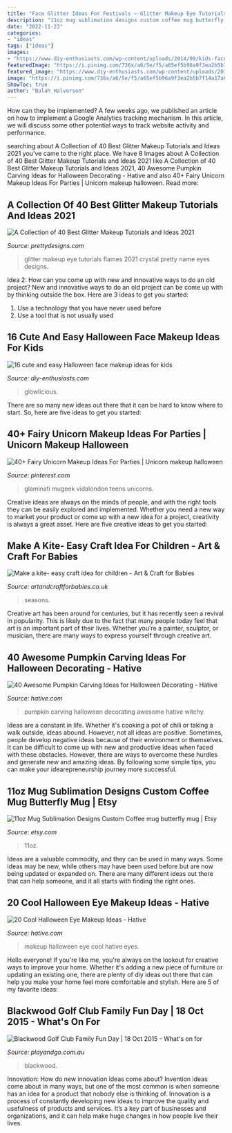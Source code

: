 ```yaml
---
title: "Face Glitter Ideas For Festivals ~ Glitter Makeup Eye Tutorials Flames 2021 Crystal Pretty Name Eyes Designs"
description: "11oz mug sublimation designs custom coffee mug butterfly mug"
date: "2022-11-23"
categories:
- "ideas"
tags: ["ideas"]
images:
- "https://www.diy-enthusiasts.com/wp-content/uploads/2014/09/kids-face-makeup-idea-clow-lollipop.jpg"
featuredImage: "https://i.pinimg.com/736x/a6/5e/f5/a65ef5b96a9f3ea2b5b7f14a17a6bda8.jpg"
featured_image: "https://www.diy-enthusiasts.com/wp-content/uploads/2014/09/kids-face-makeup-idea-clow-lollipop.jpg"
image: "https://i.pinimg.com/736x/a6/5e/f5/a65ef5b96a9f3ea2b5b7f14a17a6bda8.jpg"
ShowToc: true
author: "Bulah Halvorson"
---
```



How can they be implemented?
A few weeks ago, we published an article on how to implement a Google Analytics tracking mechanism. In this article, we will discuss some other potential ways to track website activity and performance.

	

		
searching about A Collection of 40 Best Glitter Makeup Tutorials and Ideas 2021 you've came to the right place. We have 8 Images about A Collection of 40 Best Glitter Makeup Tutorials and Ideas 2021 like A Collection of 40 Best Glitter Makeup Tutorials and Ideas 2021, 40 Awesome Pumpkin Carving Ideas for Halloween Decorating - Hative and also 40+ Fairy Unicorn Makeup Ideas For Parties | Unicorn makeup halloween. Read more:
		
    
## A Collection Of 40 Best Glitter Makeup Tutorials And Ideas 2021

<img loading=lazy src="https://www.prettydesigns.com/wp-content/uploads/2017/12/a-collection-of-40-best-glitter-makeup-tutorials-and-ideas-for-2018-5.jpg" onerror="this.onerror=null;this.src='https://tse1.mm.bing.net/th?id=OIP.jHHABU2qhiWpINuC0xtgzAHaHa&amp;pid=15.1';" alt="A Collection of 40 Best Glitter Makeup Tutorials and Ideas 2021">

_Source: prettydesigns.com_

>glitter makeup eye tutorials flames 2021 crystal pretty name eyes designs. 

	

Idea 2: How can you come up with new and innovative ways to do an old project?
New and innovative ways to do an old project can be come up with by thinking outside the box. Here are 3 ideas to get you started: 
1. Use a technology that you have never used before 
2. Use a tool that is not usually used 

    
## 16 Cute And Easy Halloween Face Makeup Ideas For Kids

<img loading=lazy src="https://www.diy-enthusiasts.com/wp-content/uploads/2014/09/kids-face-makeup-idea-clow-lollipop.jpg" onerror="this.onerror=null;this.src='https://tse4.mm.bing.net/th?id=OIP.PjBlpWK-lV1iS4nrdNMpOwHaKn&amp;pid=15.1';" alt="16 cute and easy Halloween face makeup ideas for kids">

_Source: diy-enthusiasts.com_

>glowlicious. 

	

There are so many new ideas out there that it can be hard to know where to start. So, here are five ideas to get you started: 

    
## 40+ Fairy Unicorn Makeup Ideas For Parties | Unicorn Makeup Halloween

<img loading=lazy src="https://i.pinimg.com/736x/a6/5e/f5/a65ef5b96a9f3ea2b5b7f14a17a6bda8.jpg" onerror="this.onerror=null;this.src='https://tse1.mm.bing.net/th?id=OIP.xX58yrrE6eUloZue-tMqOAHaLG&amp;pid=15.1';" alt="40+ Fairy Unicorn Makeup Ideas For Parties | Unicorn makeup halloween">

_Source: pinterest.com_

>glaminati mugeek vidalondon teens unicorns. 

	

Creative ideas are always on the minds of people, and with the right tools they can be easily explored and implemented. Whether you need a new way to market your product or come up with a new idea for a project, creativity is always a great asset. Here are five creative ideas to get you started:

    
## Make A Kite- Easy Craft Idea For Children - Art &amp; Craft For Babies

<img loading=lazy src="http://www.artandcraftforbabies.co.uk/wp-content/uploads/2011/07/kite1-225x300.jpg" onerror="this.onerror=null;this.src='https://tse1.mm.bing.net/th?id=OIP.c6iRG74nGmQVCRAp-ElNkQHaJ4&amp;pid=15.1';" alt="Make a kite- easy craft idea for children - Art &amp; Craft for Babies">

_Source: artandcraftforbabies.co.uk_

>seasons. 

	

Creative art has been around for centuries, but it has recently seen a revival in popularity. This is likely due to the fact that many people today feel that art is an important part of their lives. Whether you're a painter, sculptor, or musician, there are many ways to express yourself through creative art.

    
## 40 Awesome Pumpkin Carving Ideas For Halloween Decorating - Hative

<img loading=lazy src="https://hative.com/wp-content/uploads/2014/10/pumpkin-carving-ideas/35-witchy-pumpkin.jpg" onerror="this.onerror=null;this.src='https://tse2.mm.bing.net/th?id=OIP.vrybA9y7Szo8uwcaukIHDwHaJ6&amp;pid=15.1';" alt="40 Awesome Pumpkin Carving Ideas for Halloween Decorating - Hative">

_Source: hative.com_

>pumpkin carving halloween decorating awesome hative witchy. 

	

Ideas are a constant in life. Whether it's cooking a pot of chili or taking a walk outside, ideas abound. However, not all ideas are positive. Sometimes, people develop negative ideas because of their environment or themselves. It can be difficult to come up with new and productive ideas when faced with these obstacles. However, there are ways to overcome these hurdles and generate new and amazing ideas. By following some simple tips, you can make your idearepreneurship journey more successful.

    
## 11oz Mug Sublimation Designs Custom Coffee Mug Butterfly Mug | Etsy

<img loading=lazy src="https://i.etsystatic.com/27271798/r/il/c223f9/3259729971/il_1588xN.3259729971_f6kc.jpg" onerror="this.onerror=null;this.src='https://tse3.mm.bing.net/th?id=OIP.fNos6qHiu1iO_eeGGq_rbAHaF7&amp;pid=15.1';" alt="11oz Mug Sublimation Designs Custom Coffee mug butterfly mug | Etsy">

_Source: etsy.com_

>11oz. 

	

Ideas are a valuable commodity, and they can be used in many ways. Some ideas may be new, while others may have been used before but are now being updated or expanded on. There are many different ideas out there that can help someone, and it all starts with finding the right ones.

    
## 20 Cool Halloween Eye Makeup Ideas - Hative

<img loading=lazy src="https://hative.com/wp-content/uploads/2014/10/halloween-eye-makeup/9-halloween-eye-makeup-ideas.jpg" onerror="this.onerror=null;this.src='https://tse4.mm.bing.net/th?id=OIP.egBEcGOVwpl3WjWluc82QwHaK8&amp;pid=15.1';" alt="20 Cool Halloween Eye Makeup Ideas - Hative">

_Source: hative.com_

>makeup halloween eye cool hative eyes. 

	

Hello everyone! If you're like me, you're always on the lookout for creative ways to improve your home. Whether it's adding a new piece of furniture or updating an existing one, there are plenty of diy ideas out there that can help you make your home feel more comfortable and stylish. Here are 5 of my favorite ideas: 

    
## Blackwood Golf Club Family Fun Day | 18 Oct 2015 - What&#039;s On For

<img loading=lazy src="https://playandgo.com.au/wp-content/uploads/2015/09/Family-Fun-Day-Flyer.jpg" onerror="this.onerror=null;this.src='https://tse3.mm.bing.net/th?id=OIP.B1R-By5Omp2ba7emnktDqwHaKf&amp;pid=15.1';" alt="Blackwood Golf Club Family Fun Day | 18 Oct 2015 - What&#039;s on for">

_Source: playandgo.com.au_

>blackwood. 

	

Innovation: How do new innovation ideas come about?
Invention ideas come about in many ways, but one of the most common is when someone has an idea for a product that nobody else is thinking of. Innovation is a process of constantly developing new ideas to improve the quality and usefulness of products and services. It’s a key part of businesses and organizations, and it can help make huge changes in how people live their lives.

